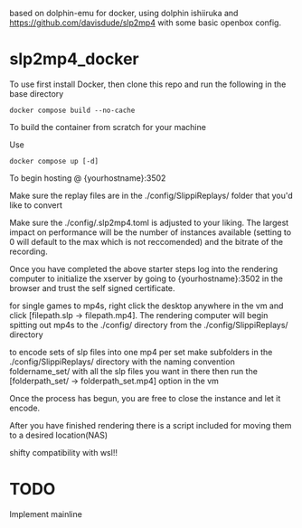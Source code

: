 based on dolphin-emu for docker, using dolphin ishiiruka and https://github.com/davisdude/slp2mp4 with some basic openbox config.

# slp2mp4_docker
To use first install Docker, then clone this repo and run the following in the base directory
```
docker compose build --no-cache
```
To build the container from scratch for your machine

Use
```
docker compose up [-d]
```
To begin hosting @ {yourhostname}:3502

Make sure the replay files are in the ./config/SlippiReplays/ folder that you'd like to convert

Make sure the ./config/.slp2mp4.toml is adjusted to your liking. The largest impact on performance will be the number of instances available (setting to 0 will default to the max which is not reccomended) and the bitrate of the recording.

Once you have completed the above starter steps log into the rendering computer to initialize the xserver by going to {yourhostname}:3502 in the browser and trust the self signed certificate. 

for single games to mp4s, right click the desktop anywhere in the vm and click [filepath.slp -> filepath.mp4]. The rendering computer will begin spitting out mp4s to the ./config/ directory from the ./config/SlippiReplays/ directory

to encode sets of slp files into one mp4 per set make subfolders in the ./config/SlippiReplays/ directory with the naming convention foldername_set/ with all the slp files you want in there then run the [folderpath_set/ -> folderpath_set.mp4] option in the vm

Once the process has begun, you are free to close the instance and let it encode.

After you have finished rendering there is a script included for moving them to a desired location(NAS)

shifty compatibility with wsl!!
# TODO 

Implement mainline

